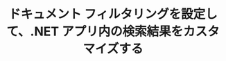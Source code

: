 ---
############################# Static ############################
layout: "auto-gen-gist"
draft: false
path: "ja/search/net/filters/potm/"
otherformats: PDF DOC DOT DOCX DOCM DOTX DOTM TXT ODT OTT RTF XLS XLT XLSX XLSM XLSB XLTX XLTM XLA XLAM ODS OTS CSV TSV XML PPT PPS POT PPTX PPTM POTX PPSX PPSM ODP PST OST EML EMLX MSG ONE ZIP XHTML MHTML MD CHM EPUB FB2 

############################# Head ############################
head_title: ".NET アプリでドキュメント フィルタリングを設定して検索結果をカスタマイズする"
head_description: "GroupDocs.Search .NET API を使用すると、ソフトウェア開発者は POTM Documents ドキュメントを検索し、.NET アプリでドキュメント フィルタリングを適用して検索結果をカスタマイズできます。"

############################# Header ############################
title: "ドキュメント フィルタリングを設定して、.NET アプリ内の検索結果をカスタマイズする"
description: "GroupDocs.Search .NET API は、ソフトウェア専門家がドキュメント検索機能を追加し、.NET アプリ内でドキュメント フィルタリングを適用して検索結果をカスタマイズするのに役立ちます。"

######################### Download Button #######################
button:
    enable: true

############################# About ############################
about:
    enable: true
    title: ".NET 経由で検索結果にドキュメント フィルタリングを適用する方法は?"
    content: |
       フィルタリングは、ユーザーが機能を検査および処理できるようにする非常に便利な手法です。 ドキュメント フィルタリングを使用すると、ユーザーは簡単に結果をナビゲートし、探しているものを見つけることができます。 また、検索を特定のセクションまたは特定のドキュメント タイプに制限する権限もユーザーに与えます。 GroupDocs.Search for .NET は、機能豊富な高性能ドキュメント検索 API であり、ソフトウェア開発者がテキスト検索とインデックス作成を実現できるアプリケーションを構築できるようにします。 PDF、HTML、Outlook 電子メール、Microsoft Office Word、Excel ワークシート、PowerPoint プレゼンテーション、Outlook MSG、PST など、最も一般的なドキュメント形式をサポートしています。 API は、検索結果のドキュメント ファイリングの設定を完全にサポートします。 ファイル パス フィルター、ファイル拡張子フィルター、属性フィルターなど、いくつかの種類のファイラーを使用して検索結果をカスタマイズできます。 ブール演算子 AND、OR & NOT などを使用して検索ドキュメント フィルターを組み合わせることもできます。

############################# content ############################
steps:
    enable: true
    block:
    - title_left: ".NET 経由で POTM ドキュメントを検索する際にドキュメント フィルタを設定する"
      content_left: |
       GroupDocs.Search .NET API は、ソフトウェア開発者が .NET アプリケーション内に検索機能を追加するのに役立ちます。 次の .NET コード例は、わずか数行のコードでさまざまな種類のドキュメントを検索する際にドキュメント フィルターを適用する方法を示しています。

      title_right: "POTM ドキュメントの検索にドキュメント フィルタを適用"
      content_right: |
       * 最初に、インデックス フォルダーとドキュメント フォルダーへのパスを指定する必要があります。
       * [Index](https://apireference.groupdocs.com/search/net/groupdocs.search/index/constructors/2) クラスのインスタンスを呼び出して、指定したフォルダにインデックスを作成する
       * [Search](https://apireference.groupdocs.com/search/net/groupdocs.search/index/methods/search) メソッドを呼び出して、指定したフォルダーからドキュメントのインデックスを作成する
       * 検索オプション オブジェクトの作成 [SearchOptions](https://apireference.groupdocs.com/search/net/groupdocs.search.options/searchoptions)
       * [SearchDocumentFilter](https://apireference.groupdocs.com/search/net/groupdocs.search.options/searchoptions/properties/searchdocumentfilter) を呼び出してドキュメント フィルターを設定します。
       * 検索を開始し、検索結果を表示する
        
      gisthash: "77cafabe4e9c9256217b4326e26a59d0"
      gistfile: "set_document_filter_in_search_dotnet.cs"

    - title_left: ".NET 経由で検索ドキュメント フィルターを組み合わせる方法"
      content_left: |
        GroupDocs.Search for .NET を使用すると、ソフトウェア プログラマは、検索中に検索ドキュメント フィルタを組み合わせて、C# .NET アプリケーション内の検索の結果として返されるドキュメントを制御できます。 次の .NET コード例は、C# アプリケーション内でブール演算子 AND、OR、NOT などを使用して検索ドキュメント フィルターを組み合わせる方法を示しています。 

      title_right: "POTM ファイルの検索で文書検索フィルターを組み合わせる"
      content_right: |
       * 最初に、インデックス フォルダーとドキュメント フォルダーへのパスを指定する必要があります。
       * 絶対パスに「Einstein」という単語が含まれるすべての FB2 および EPUB ドキュメントを返す AND 複合フィルタを作成する
       * [SearchDocumentFilter](https://apireference.groupdocs.com/search/net/groupdocs.search.options/searchoptions/properties/searchdocumentfilter) を呼び出して、filter1 を作成します。
       * [SearchDocumentFilter](https://apireference.groupdocs.com/search/net/groupdocs.search.options/searchoptions/properties/searchdocumentfilter) を呼び出して、filter2 を作成します。
       * [andFilter](https://apireference.groupdocs.com/search/net/groupdocs.search.options/searchdocumentfilter/methods/createand) メソッドを呼び出してフィルターを組み合わせる
       * すべての DOC、DOCX、PDF、および完全パスに Einstein という単語が含まれるすべてのドキュメントを返す OR 複合フィルターの作成
       * [SearchDocumentFilter](https://apireference.groupdocs.com/search/net/groupdocs.search.options/searchoptions/properties/searchdocumentfilter) を呼び出して、filter3 を作成します。
       * [SearchDocumentFilter](https://apireference.groupdocs.com/search/net/groupdocs.search.options/searchoptions/properties/searchdocumentfilter) を呼び出して filter4 を作成します。
       * [orFilter](https://apireference.groupdocs.com/search/net/groupdocs.search.options/searchdocumentfilter/methods/createor) メソッドを呼び出してフィルターを組み合わせる
       * TXT ドキュメントを除く、見つかったすべてのドキュメントを返すフィルターの作成
       * [SearchDocumentFilter](https://apireference.groupdocs.com/search/net/groupdocs.search.options/searchoptions/properties/searchdocumentfilter) を呼び出して filter4 を作成します。
       * [notFilter](https://apireference.groupdocs.com/search/net/groupdocs.search.options/searchdocumentfilter/methods/createnot) メソッドを呼び出して Not フィルターを適用する

      gisthash: "db4efe513cbd34925231be10a992f23c"
      gistfile: "combine_document_filter_in_search_dotnet.cs"
      
    - title_left: "システム要求"
      content_left: |
        GroupDocs.Search for .NETは、すべての主要なプラットフォームとオペレーティングシステムでサポートされています。 完全なシステム要件ガイドについては、以下のコードを実行する前に[システム要件](https://docs.groupdocs.com/search/net/system-requirements/) にアクセスしてください。次の前提条件がインストールされていることを確認してください。 システム：
          *オペレーティングシステム：Microsoft Windows、Linux、MacOS
          *開発環境：Visual Studio、Xamarin、MonoDevelopなど
          *フレームワーク：.NETフレームワーク、.NET標準、.NETコア、モノラル
          * [NuGet](https://www.nuget.org/packages/GroupDocs.search/) から最新バージョンのGroupDocs.Search for.NETAPIを入手してください。
        
      title_right: "GroupDocs.Search を使用する理由"
      content_right: |
        * メモリ内およびディスク上での検索インデックスの作成。
        * ファイル、ストリーム、または構造からインデックスを作成する機能。
        * パスワードで保護されたドキュメントのインデックス作成のサポート。
        * 複数のインデックスのマージのサポート。
        * 検索のインデックス作成中にドキュメントをフィルタリングします。
        * 検索中のスペルチェックのサポート。
        * ブレンドされた文字は完全にサポートされています
        * さまざまな種類の検索を1つの検索クエリに結合します。
        * 単純な単語と正規表現の検索がサポートされています
        * 検索クエリでのエイリアス置換を完全にサポートします。

demos:
    enable: true
        

more_formats:
    enable: true


back_to_top:
    enable: true
---